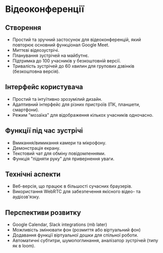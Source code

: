 # Відеоконференції

## Створення
- Простий та зручний застосунок для відеоконференцій, який повторює основний функціонал Google Meet.
- Миттєві відеозустрічі.
- Планування зустрічей на майбутнє.
- Підтримка до 100 учасників у безкоштовній версії.
- Тривалість зустрічей до 60 хвилин для групових дзвінків (безкоштовна версія).

## Інтерфейс користувача
- Простий та інтуїтивно зрозумілий дизайн.
- Адаптивний інтерфейс для різних пристроїв (ПК, планшети, смартфони).
- Режим "мозаїка" для відображення кількох учасників одночасно.

## Функції під час зустрічі
- Вмикання/вимикання камери та мікрофону.
- Демонстрація екрану.
- Текстовий чат для обміну повідомленнями.
- Функція "підняти руку" для привернення уваги.

## Технічні аспекти
- Веб-версія, що працює в більшості сучасних браузерів.
- Використання WebRTC для забезпечення якісного відео- та аудіозв'язку.

## Перспективи розвитку
- Google Calendar, Slack integrations (mb later)
- Можливість змінювати фон (розмиття або віртуальний фон)
- Додавання функції віртуальної дошки для спільної роботи.
- Автоматичні субтитри, шумопоглинання, аналізатор зустрічей (типу як в loom).